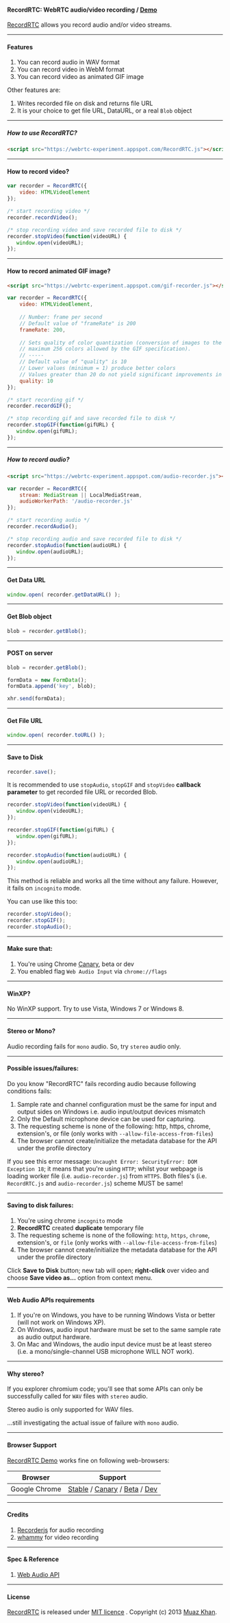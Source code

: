 #### RecordRTC: WebRTC audio/video recording / [Demo](https://webrtc-experiment.appspot.com/RecordRTC/)

[RecordRTC](https://webrtc-experiment.appspot.com/RecordRTC.js) allows you record audio and/or video streams.

----

#### Features

1. You can record audio in WAV format
2. You can record video in WebM format
3. You can record video as animated GIF image

Other features are:

1. Writes recorded file on disk and returns file URL
2. It is your choice to get file URL, DataURL, or a real `Blob` object

----

##### How to use RecordRTC?

```html
<script src="https://webrtc-experiment.appspot.com/RecordRTC.js"></script>
```

----

#### How to record video?

```javascript
var recorder = RecordRTC({
	video: HTMLVideoElement
});

/* start recording video */
recorder.recordVideo();

/* stop recording video and save recorded file to disk */
recorder.stopVideo(function(videoURL) {
   window.open(videoURL);
});
```

----

#### How to record animated GIF image?

```html
<script src="https://webrtc-experiment.appspot.com/gif-recorder.js"></script>
```

```javascript
var recorder = RecordRTC({
	video: HTMLVideoElement,
	
	// Number: frame per second
	// Default value of "frameRate" is 200
	frameRate: 200,
	
	// Sets quality of color quantization (conversion of images to the 
	// maximum 256 colors allowed by the GIF specification). 
	// -----
	// Default value of "quality" is 10
	// Lower values (minimum = 1) produce better colors
	// Values greater than 20 do not yield significant improvements in speed.
	quality: 10
});

/* start recording gif */
recorder.recordGIF();

/* stop recording gif and save recorded file to disk */
recorder.stopGIF(function(gifURL) {
   window.open(gifURL);
});
```

----

##### How to record audio?

```html
<script src="https://webrtc-experiment.appspot.com/audio-recorder.js"></script>
```

```javascript
var recorder = RecordRTC({
	stream: MediaStream || LocalMediaStream,
	audioWorkerPath: '/audio-recorder.js'
});

/* start recording audio */
recorder.recordAudio();

/* stop recording audio and save recorded file to disk */
recorder.stopAudio(function(audioURL) {
   window.open(audioURL);
});
```

----

#### Get Data URL

```javascript
window.open( recorder.getDataURL() );
```

----

#### Get Blob object

```javascript
blob = recorder.getBlob();
```

----

#### POST on server

```javascript
blob = recorder.getBlob();

formData = new FormData();
formData.append('key', blob);

xhr.send(formData);
```

----

#### Get File URL

```javascript
window.open( recorder.toURL() );
```

----

#### Save to Disk

```javascript
recorder.save();
```

It is recommended to use `stopAudio`, `stopGIF` and `stopVideo` **callback parameter** to get recorded file URL or recorded Blob.

```javascript
recorder.stopVideo(function(videoURL) {
   window.open(videoURL);
});

recorder.stopGIF(function(gifURL) {
   window.open(gifURL);
});

recorder.stopAudio(function(audioURL) {
   window.open(audioURL);
});
```

This method is reliable and works all the time without any failure. However, it fails on `incognito` mode.

You can use like this too:

```javascript
recorder.stopVideo();
recorder.stopGIF();
recorder.stopAudio();
```

----

#### Make sure that:

1. You're using Chrome [Canary](https://www.google.com/intl/en/chrome/browser/canary.html), beta or dev
2. You enabled flag `Web Audio Input` via `chrome://flags`

----

#### WinXP?

No WinXP support. Try to use Vista, Windows 7 or Windows 8.

----

#### Stereo or Mono?

Audio recording fails for `mono` audio. So, try `stereo` audio only.

----

#### Possible issues/failures:

Do you know "RecordRTC" fails recording audio because following conditions fails:

1. Sample rate and channel configuration must be the same for input and output sides on Windows i.e. audio input/output devices mismatch
2. Only the Default microphone device can be used for capturing.
3. The requesting scheme is none of the following: http, https, chrome, extension's, or file (only works with `--allow-file-access-from-files`)
4. The browser cannot create/initialize the metadata database for the API under the profile directory

If you see this error message: `Uncaught Error: SecurityError: DOM Exception 18`; it means that you're using `HTTP`; whilst your webpage is loading worker file (i.e. `audio-recorder.js`) from `HTTPS`. Both files's (i.e. `RecordRTC.js` and `audio-recorder.js`) scheme MUST be same!

----

#### Saving to disk failures:

1. You're using chrome `incognito` mode
2. **RecordRTC** created **duplicate** temporary file
3. The requesting scheme is none of the following: `http`, `https`, `chrome`, extension's, or `file` (only works with `--allow-file-access-from-files`)
4. The browser cannot create/initialize the metadata database for the API under the profile directory

Click **Save to Disk** button; new tab will open; **right-click** over video and choose **Save video as...** option from context menu.

----

#### Web Audio APIs requirements

1. If you're on Windows, you have to be running Windows Vista or better (will not work on Windows XP).
2. On Windows, audio input hardware must be set to the same sample rate as audio output hardware.
3. On Mac and Windows, the audio input device must be at least stereo (i.e. a mono/single-channel USB microphone WILL NOT work).

----

#### Why stereo?

If you explorer chromium code; you'll see that some APIs can only be successfully called for `WAV` files with `stereo` audio.

Stereo audio is only supported for WAV files.

...still investigating the actual issue of failure with `mono` audio.

----

#### Browser Support

[RecordRTC Demo](https://webrtc-experiment.appspot.com/RecordRTC/) works fine on following web-browsers:

| Browser        | Support           |
| ------------- |-------------|
| Google Chrome | [Stable](https://www.google.com/intl/en_uk/chrome/browser/) / [Canary](https://www.google.com/intl/en/chrome/browser/canary.html) / [Beta](https://www.google.com/intl/en/chrome/browser/beta.html) / [Dev](https://www.google.com/intl/en/chrome/browser/index.html?extra=devchannel#eula) |

----

#### Credits

1. [Recorderjs](https://github.com/mattdiamond/Recorderjs) for audio recording
2. [whammy](https://github.com/antimatter15/whammy) for video recording

----

#### Spec & Reference

1. [Web Audio API](https://dvcs.w3.org/hg/audio/raw-file/tip/webaudio/specification.html)

----

#### License

[RecordRTC](https://webrtc-experiment.appspot.com/RecordRTC/) is released under [MIT licence](https://webrtc-experiment.appspot.com/licence/) . Copyright (c) 2013 [Muaz Khan](https://plus.google.com/100325991024054712503).
